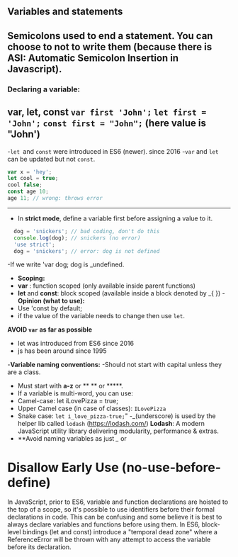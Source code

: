 ## Variables and statements
Semicolons used to end a statement.
You can choose to not to write them (because there is ASI: Automatic Semicolon Insertion in Javascript).
---
### Declaring a variable:
**var, let, const**
`var first 'John';`
`let first = 'John';`
`const first = "John";`
(here value is "John')
---
-`let `and `const` were introduced in ES6 (newer). since 2016 
-`var` and `let` can be updated but not `const`.

```javascript
var x = 'hey';
let cool = true;
cool false;
const age 10;
age 11; // wrong: throws error
```
---
- In **strict mode**, define a variable first before assigning a value to it.

```javascript
  dog = 'snickers'; // bad coding, don't do this
  console.log(dog); // snickers (no error)
  'use strict';
  dog = 'snickers'; // error: dog is not defined
  ```
  
-If we write 'var dog; dog is _undefined.
   - **Scoping:**
   -  **var** : function scoped (only available inside parent functions)
   -  **let** and **const**: block scoped (available inside a block denoted by _{ })
-**Opinion (what to use):**
  - Use 'const by default;
  - if the value of the variable needs to change then use `let`.
 
  **AVOID `var` as far as possible**
- let was introduced from ES6 since 2016
- js has been around since 1995

-**Variable naming conventions:**
  -Should not start with capital unless they are a class.
  - Must start with **a-z** or ** ** or *****.
  - If a variable is multi-word, you can use:
   -    Camel-case: let iLovePizza = true;
   -    Upper Camel case (in case of classes): `ILovePizza`
   -    Snake case: `let i_love_pizza-true;`"
-_(underscore) is used by the helper lib called `lodash` (https://lodash.com/)                    **Lodash**: A modern JavaScript utility library delivering modularity, performance & extras.
- **Avoid naming variables as just *_* or

# Disallow Early Use (no-use-before-define)
In JavaScript, prior to ES6, variable and function declarations are hoisted to the top of a scope, so it's possible to use identifiers before their formal declarations in code.
This can be confusing and some believe it is best to always declare variables and functions before using them.
In ES6, block-level bindings (let and const) introduce a "temporal dead zone" where a ReferenceError will be thrown with any attempt to access the variable before its declaration.